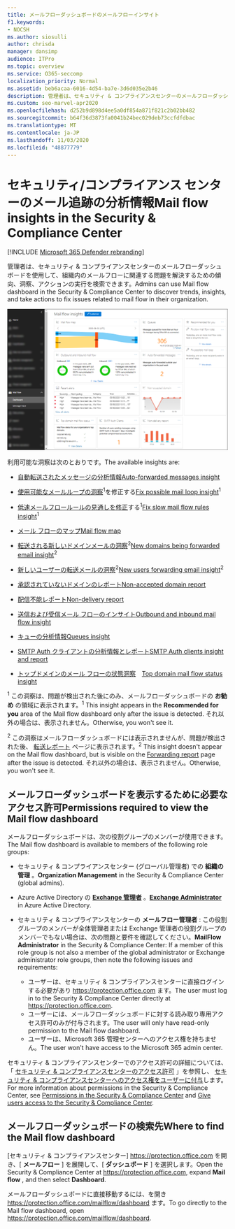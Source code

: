 ```yaml
---
title: メールフローダッシュボードのメールフローインサイト
f1.keywords:
- NOCSH
ms.author: siosulli
author: chrisda
manager: dansimp
audience: ITPro
ms.topic: overview
ms.service: O365-seccomp
localization_priority: Normal
ms.assetid: beb6acaa-6016-4d54-ba7e-3d6d035e2b46
description: 管理者は、セキュリティ & コンプライアンスセンターのメールフローダッシュボードで使用できる洞察およびレポートについて学習できます。
ms.custom: seo-marvel-apr2020
ms.openlocfilehash: d252b9d898d4ee5a0df854a871f821c2b02bb482
ms.sourcegitcommit: b64f36d3873fa0041b24bec029deb73ccfdfdbac
ms.translationtype: MT
ms.contentlocale: ja-JP
ms.lasthandoff: 11/03/2020
ms.locfileid: "48877779"
---
```

# <a name="mail-flow-insights-in-the-security--compliance-center"></a><span data-ttu-id="e8750-103">セキュリティ/コンプライアンス センターのメール追跡の分析情報</span><span class="sxs-lookup"><span data-stu-id="e8750-103">Mail flow insights in the Security & Compliance Center</span></span>

[!INCLUDE [Microsoft 365 Defender rebranding](../includes/microsoft-defender-for-office.md)]


<span data-ttu-id="e8750-104">管理者は、セキュリティ & コンプライアンスセンターのメールフローダッシュボードを使用して、組織内のメールフローに関連する問題を解決するための傾向、洞察、アクションの実行を検索できます。</span><span class="sxs-lookup"><span data-stu-id="e8750-104">Admins can use Mail flow dashboard in the Security & Compliance Center to discover trends, insights, and take actions to fix issues related to mail flow in their organization.</span></span>

![セキュリティ & コンプライアンスセンターのメールフローダッシュボード](../../media/mail-flow-dashboard-v2.png)

<span data-ttu-id="e8750-106">利用可能な洞察は次のとおりです。</span><span class="sxs-lookup"><span data-stu-id="e8750-106">The available insights are:</span></span>

- [<span data-ttu-id="e8750-107">自動転送されたメッセージの分析情報</span><span class="sxs-lookup"><span data-stu-id="e8750-107">Auto-forwarded messages insight</span></span>](mfi-auto-forwarded-messages-report.md)

- <span data-ttu-id="e8750-108">[使用可能なメールループの洞察](mfi-mail-loop-insight.md)<sup>1</sup>を修正する</span><span class="sxs-lookup"><span data-stu-id="e8750-108">[Fix possible mail loop insight](mfi-mail-loop-insight.md)<sup>1</sup></span></span>

- <span data-ttu-id="e8750-109">[低速メールフロールールの見通しを修正](mfi-slow-mail-flow-rules-insight.md)する<sup>1</sup></span><span class="sxs-lookup"><span data-stu-id="e8750-109">[Fix slow mail flow rules insight](mfi-slow-mail-flow-rules-insight.md)<sup>1</sup></span></span>

- [<span data-ttu-id="e8750-110">メール フローのマップ</span><span class="sxs-lookup"><span data-stu-id="e8750-110">Mail flow map</span></span>](mfi-mail-flow-map-report.md)

- <span data-ttu-id="e8750-111">[転送される新しいドメインメールの洞察](mfi-new-domains-being-forwarded-email.md)<sup>2</sup></span><span class="sxs-lookup"><span data-stu-id="e8750-111">[New domains being forwarded email insight](mfi-new-domains-being-forwarded-email.md)<sup>2</sup></span></span>

- <span data-ttu-id="e8750-112">[新しいユーザーの転送メールの洞察](mfi-new-users-forwarding-email.md)<sup>2</sup></span><span class="sxs-lookup"><span data-stu-id="e8750-112">[New users forwarding email insight](mfi-new-users-forwarding-email.md)<sup>2</sup></span></span>

- [<span data-ttu-id="e8750-113">承認されていないドメインのレポート</span><span class="sxs-lookup"><span data-stu-id="e8750-113">Non-accepted domain report</span></span>](mfi-non-accepted-domain-report.md)

- [<span data-ttu-id="e8750-114">配信不能レポート</span><span class="sxs-lookup"><span data-stu-id="e8750-114">Non-delivery report</span></span>](mfi-non-delivery-report.md)

- [<span data-ttu-id="e8750-115">送信および受信メール フローのインサイト</span><span class="sxs-lookup"><span data-stu-id="e8750-115">Outbound and inbound mail flow insight</span></span>](mfi-outbound-and-inbound-mail-flow.md)

- [<span data-ttu-id="e8750-116">キューの分析情報</span><span class="sxs-lookup"><span data-stu-id="e8750-116">Queues insight</span></span>](mfi-queue-alerts-and-queues.md)

- [<span data-ttu-id="e8750-117">SMTP Auth クライアントの分析情報とレポート</span><span class="sxs-lookup"><span data-stu-id="e8750-117">SMTP Auth clients insight and report</span></span>](mfi-smtp-auth-clients-report.md)

- <span data-ttu-id="e8750-118">[トップドメインのメール フローの状態洞察](mfi-domain-mail-flow-status-insight.md)　</span><span class="sxs-lookup"><span data-stu-id="e8750-118">[Top domain mail flow status insight](mfi-domain-mail-flow-status-insight.md)</span></span>

<span data-ttu-id="e8750-119"><sup>1</sup> この洞察は、問題が検出された後にのみ、メールフローダッシュボードの **お勧め** の領域に表示されます。</span><span class="sxs-lookup"><span data-stu-id="e8750-119"><sup>1</sup> This insight appears in the **Recommended for you** area of the Mail flow dashboard only after the issue is detected.</span></span> <span data-ttu-id="e8750-120">それ以外の場合は、表示されません。</span><span class="sxs-lookup"><span data-stu-id="e8750-120">Otherwise, you won't see it.</span></span>

<span data-ttu-id="e8750-121"><sup>2</sup> この洞察はメールフローダッシュボードには表示されませんが、問題が検出された後、 [転送レポート](view-mail-flow-reports.md#forwarding-report) ページに表示されます。</span><span class="sxs-lookup"><span data-stu-id="e8750-121"><sup>2</sup> This insight doesn't appear on the Mail flow dashboard, but is visible on the [Forwarding report](view-mail-flow-reports.md#forwarding-report) page after the issue is detected.</span></span> <span data-ttu-id="e8750-122">それ以外の場合は、表示されません。</span><span class="sxs-lookup"><span data-stu-id="e8750-122">Otherwise, you won't see it.</span></span>

## <a name="permissions-required-to-view-the-mail-flow-dashboard"></a><span data-ttu-id="e8750-123">メールフローダッシュボードを表示するために必要なアクセス許可</span><span class="sxs-lookup"><span data-stu-id="e8750-123">Permissions required to view the Mail flow dashboard</span></span>

<span data-ttu-id="e8750-124">メールフローダッシュボードは、次の役割グループのメンバーが使用できます。</span><span class="sxs-lookup"><span data-stu-id="e8750-124">The Mail flow dashboard is available to members of the following role groups:</span></span>

- <span data-ttu-id="e8750-125">セキュリティ & コンプライアンスセンター (グローバル管理者) での **組織の管理** 。</span><span class="sxs-lookup"><span data-stu-id="e8750-125">**Organization Management** in the Security & Compliance Center (global admins).</span></span>

- <span data-ttu-id="e8750-126">Azure Active Directory の **[Exchange 管理者](https://docs.microsoft.com/azure/active-directory/users-groups-roles/directory-assign-admin-roles#exchange-administrator)** 。</span><span class="sxs-lookup"><span data-stu-id="e8750-126">**[Exchange Administrator](https://docs.microsoft.com/azure/active-directory/users-groups-roles/directory-assign-admin-roles#exchange-administrator)** in Azure Active Directory.</span></span>

- <span data-ttu-id="e8750-127">セキュリティ & コンプライアンスセンターの **メールフロー管理者** : この役割グループのメンバーが全体管理者または Exchange 管理者の役割グループのメンバーでもない場合は、次の問題と要件を確認してください。</span><span class="sxs-lookup"><span data-stu-id="e8750-127">**MailFlow Administrator** in the Security & Compliance Center: If a member of this role group is not also a member of the global administrator or Exchange administrator role groups, then note the following issues and requirements:</span></span>

  - <span data-ttu-id="e8750-128">ユーザーは、セキュリティ & コンプライアンスセンターに直接ログインする必要があり <https://protection.office.com> ます。</span><span class="sxs-lookup"><span data-stu-id="e8750-128">The user must log in to the Security & Compliance Center directly at <https://protection.office.com>.</span></span>
  - <span data-ttu-id="e8750-129">ユーザーには、メールフローダッシュボードに対する読み取り専用アクセス許可のみが付与されます。</span><span class="sxs-lookup"><span data-stu-id="e8750-129">The user will only have read-only permission to the Mail flow dashboard.</span></span>
  - <span data-ttu-id="e8750-130">ユーザーは、Microsoft 365 管理センターへのアクセス権を持ちません。</span><span class="sxs-lookup"><span data-stu-id="e8750-130">The user won't have access to the Microsoft 365 admin center.</span></span>

<span data-ttu-id="e8750-131">セキュリティ & コンプライアンスセンターでのアクセス許可の詳細については、「 [セキュリティ & コンプライアンスセンターのアクセス許可](permissions-in-the-security-and-compliance-center.md) 」を参照し、 [セキュリティ & コンプライアンスセンターへのアクセス権をユーザーに付与](grant-access-to-the-security-and-compliance-center.md)します。</span><span class="sxs-lookup"><span data-stu-id="e8750-131">For more information about permissions in the Security & Compliance Center, see [Permissions in the Security & Compliance Center](permissions-in-the-security-and-compliance-center.md) and [Give users access to the Security & Compliance Center](grant-access-to-the-security-and-compliance-center.md).</span></span>

## <a name="where-to-find-the-mail-flow-dashboard"></a><span data-ttu-id="e8750-132">メールフローダッシュボードの検索先</span><span class="sxs-lookup"><span data-stu-id="e8750-132">Where to find the Mail flow dashboard</span></span>

<span data-ttu-id="e8750-133">[セキュリティ & コンプライアンスセンター] <https://protection.office.com> を開き、[ **メールフロー** ] を展開して、[ **ダッシュボード** ] を選択します。</span><span class="sxs-lookup"><span data-stu-id="e8750-133">Open the Security & Compliance Center at <https://protection.office.com>, expand **Mail flow** , and then select **Dashboard**.</span></span>

<span data-ttu-id="e8750-134">メールフローダッシュボードに直接移動するには、を開き <https://protection.office.com/mailflow/dashboard> ます。</span><span class="sxs-lookup"><span data-stu-id="e8750-134">To go directly to the Mail flow dashboard, open <https://protection.office.com/mailflow/dashboard>.</span></span>
